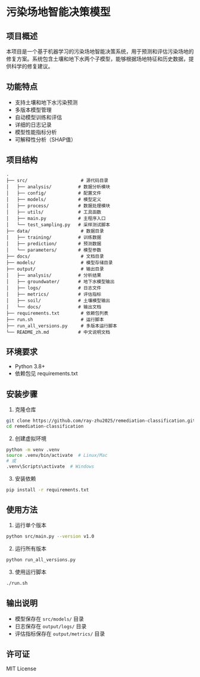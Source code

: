 # 污染场地智能决策模型

## 项目概述
本项目是一个基于机器学习的污染场地智能决策系统，用于预测和评估污染场地的修复方案。系统包含土壤和地下水两个子模型，能够根据场地特征和历史数据，提供科学的修复建议。

## 功能特点
- 支持土壤和地下水污染预测
- 多版本模型管理
- 自动模型训练和评估
- 详细的日志记录
- 模型性能指标分析
- 可解释性分析（SHAP值）

## 项目结构

```
.
├── src/                    # 源代码目录
│   ├── analysis/          # 数据分析模块
│   ├── config/            # 配置文件
│   ├── models/            # 模型定义
│   ├── process/           # 数据处理模块
│   ├── utils/             # 工具函数
│   ├── main.py            # 主程序入口
│   └── test_sampling.py   # 采样测试脚本
├── data/                   # 数据目录
│   ├── training/          # 训练数据
│   ├── prediction/        # 预测数据
│   └── parameters/        # 模型参数
├── docs/                   # 文档目录
├── models/                 # 模型存储目录
├── output/                 # 输出目录
│   ├── analysis/          # 分析结果
│   ├── groundwater/       # 地下水模型输出
│   ├── logs/              # 日志文件
│   ├── metrics/           # 评估指标
│   ├── soil/              # 土壤模型输出
│   └── docs/              # 输出文档
├── requirements.txt        # 依赖包列表
├── run.sh                  # 运行脚本
├── run_all_versions.py     # 多版本运行脚本
└── README_zh.md           # 中文说明文档
```

## 环境要求
- Python 3.8+
- 依赖包见 requirements.txt

## 安装步骤
1. 克隆仓库
```bash
git clone https://github.com/ray-zhu2025/remediation-classification.git
cd remediation-classification
```

2. 创建虚拟环境
```bash
python -m venv .venv
source .venv/bin/activate  # Linux/Mac
# 或
.venv\Scripts\activate  # Windows
```

3. 安装依赖
```bash
pip install -r requirements.txt
```

## 使用方法
1. 运行单个版本
```bash
python src/main.py --version v1.0
```

2. 运行所有版本
```bash
python run_all_versions.py
```

3. 使用运行脚本
```bash
./run.sh
```

## 输出说明
- 模型保存在 `src/models/` 目录
- 日志保存在 `output/logs/` 目录
- 评估指标保存在 `output/metrics/` 目录

## 许可证
MIT License 